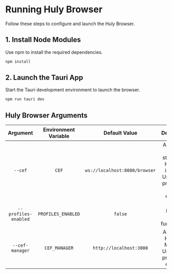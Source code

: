 # Running Huly Browser

Follow these steps to configure and launch the Huly Browser.

## 1. Install Node Modules

Use npm to install the required dependencies.

```bash
npm install
```

## 2. Launch the Tauri App

Start the Tauri development environment to launch the browser.

```bash
npm run tauri dev
```

## Huly Browser Arguments

| Argument | Environment Variable | Default Value | Description |
|:--------:|:--------------------:|:-------------:|:-----------:|
| `--cef` | `CEF` | `ws://localhost:8080/browser` | Address to a standalone Huly CEF instance. Used when profiles are not enabled. |
| `--profiles-enabled` | `PROFILES_ENABLED` | `false` | Enables browser profiles functionality |
| `--cef-manager` | `CEF_MANAGER` | `http://localhost:3000` | Address to Huly CEF Manager. Used when profiles are enabled. |


